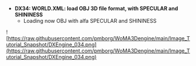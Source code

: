 - <b>DX34: WORLD.XML: load OBJ 3D file format, with SPECULAR and SHININESS</b><br> 
	- Loading now OBJ with alfa SPECULAR and SHININESS
	
![https://raw.githubusercontent.com/pmborg/WoMA3Dengine/main/Image_Tutorial_Snapshot/DXEngine_034.png](https://raw.githubusercontent.com/pmborg/WoMA3Dengine/main/Image_Tutorial_Snapshot/DXEngine_034.png)	
